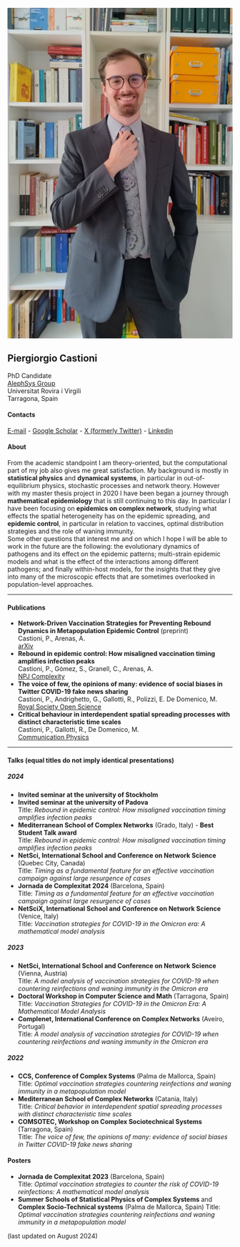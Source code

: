 ![My Image](self.jpeg)

## Piergiorgio Castioni

PhD Candidate <br>
[AlephSys Group](https://alephsyslab.com/) <br>
Universitat Rovira i Virgili <br>
Tarragona, Spain

#### Contacts

[E-mail](mailto:piergiorgio.castioni@urv.cat) - [Google Scholar](https://scholar.google.com/citations?user=Aj4OwMYAAAAJ&hl=it) - [X (formerly Twitter)](https://x.com/pppiergiorgio) - [Linkedin](https://www.linkedin.com/in/piergiorgio-castioni-5087a41a0/)

#### About

From the academic standpoint I am theory-oriented, but the computational part of my job also gives me great satisfaction. My background is mostly in **statistical physics** and **dynamical systems**, in particular in out-of-equilibrium physics, stochastic processes and network theory. However with my master thesis project in 2020 I have been began a journey through **mathematical epidemiology** that is still continuing to this day. In particular I have been focusing on **epidemics on complex network**, studying what effects the spatial heterogeneity has on the epidemic spreading, and **epidemic control**, in particular in relation to vaccines, optimal distribution strategies and the role of waning immunity. <br>
Some other questions that interest me and on which I hope I will be able to work in the future are the following: the evolutionary dynamics of pathogens and its effect on the epidemic patterns; multi-strain epidemic models and what is the effect of the interactions among different pathogens; and finally within-host models, for the insights that they give into many of the microscopic effects that are sometimes overlooked in population-level approaches.

______

#### Publications

- **Network-Driven Vaccination Strategies for Preventing Rebound Dynamics in Metapopulation Epidemic Control** (preprint) <br>
Castioni, P., Arenas, A. <br>
[arXiv](https://arxiv.org/abs/2502.01354)
- **Rebound in epidemic control: How misaligned vaccination timing amplifies infection peaks** <br>
Castioni, P., Gómez, S., Granell, C., Arenas, A. <br>
[NPJ Complexity](https://www.nature.com/articles/s44260-024-00020-0)
- **The voice of few, the opinions of many: evidence of social biases in Twitter COVID-19 fake news sharing** <br>
Castioni, P., Andrighetto, G., Gallotti, R., Polizzi, E. De Domenico, M. <br>
[Royal Society Open Science](https://royalsocietypublishing.org/doi/full/10.1098/rsos.220716)
- **Critical behaviour in interdependent spatial spreading processes with distinct characteristic time scales** <br>
Castioni, P., Gallotti, R., De Domenico, M. <br>
[Communication Physics](https://www.nature.com/articles/s42005-021-00631-2)



_______

#### Talks (equal titles do not imply identical presentations)

##### 2024

- **Invited seminar at the university of Stockholm** <br>
- **Invited seminar at the university of Padova** <br>
Title: _Rebound in epidemic control: How misaligned vaccination timing amplifies infection peaks_
- **Mediterranean School of Complex Networks** (Grado, Italy) - **Best Student Talk award** <br>
Title: _Rebound in epidemic control: How misaligned vaccination timing amplifies infection peaks_
- **NetSci, International School and Conference on Network Science** (Quebec City, Canada) <br>
Title: _Timing as a fundamental feature for an effective vaccination campaign against large resurgence of cases_
- **Jornada de Complexitat 2024** (Barcelona, Spain) <br>
Title: _Timing as a fundamental feature for an effective vaccination campaign against large resurgence of cases_
- **NetSciX, International School and Conference on Network Science** (Venice, Italy) <br>
Title: _Vaccination strategies for COVID-19 in the Omicron era: A mathematical model analysis_

##### 2023

- **NetSci, International School and Conference on Network Science** (Vienna, Austria) <br>
Title: _A model analysis of vaccination strategies for COVID-19 when countering reinfections and waning immunity in the Omicron era_
- **Doctoral Workshop in Computer Science and Math** (Tarragona, Spain) <br>
Title: _Vaccination Strategies for COVID-19 in the Omicron Era: A Mathematical Model Analysis_
- **Complenet, International Conference on Complex Networks** (Aveiro, Portugal) <br>
Title: _A model analysis of vaccination strategies for COVID-19 when countering reinfections and waning immunity in the Omicron era_

##### 2022

- **CCS, Conference of Complex Systems** (Palma de Mallorca, Spain) <br>
Title: _Optimal vaccination strategies countering reinfections and waning immunity in a metapopulation model_
- **Mediterranean School of Complex Networks** (Catania, Italy) <br>
Title: _Critical behavior in interdependent spatial spreading processes with distinct characteristic time scales_
- **COMSOTEC, Workshop on Complex Sociotechnical Systems** (Tarragona, Spain) <br>
Title: _The voice of few, the opinions of many: evidence of social biases in Twitter COVID-19 fake news sharing_

#### Posters

- **Jornada de Complexitat 2023** (Barcelona, Spain) <br>
Title: _Optimal vaccination strategies to counter the risk of COVID-19 reinfections: A mathematical model analysis_
- **Summer Schools of Statistical Physics of Complex Systems** and **Complex Socio-Technical systems** (Palma de Mallorca, Spain)
Title: _Optimal vaccination strategies countering reinfections and waning immunity in a metapopulation model_




(last updated on August 2024)

